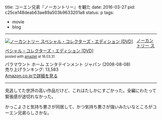 title: コーエン兄弟『ノーカントリー』を観た
date: 2016-03-27
pid: c25ce148deab63ae89a503b9633201a8
status: p
tags:
- movie
- blog
---

<div class="amazlet-box" style="margin-bottom:0px;"><div class="amazlet-image" style="float:left;margin:0px 12px 1px 0px;"><a href="http://www.amazon.co.jp/exec/obidos/ASIN/B001APXBUA/dotimpact-22/ref=nosim/" name="amazletlink" target="_blank"><img src="http://ecx.images-amazon.com/images/I/51AWagSwsFL._SL160_.jpg" alt="ノーカントリー スペシャル・コレクターズ・エディション [DVD]" style="border: none;" /></a></div><div class="amazlet-info" style="line-height:120%; margin-bottom: 10px"><div class="amazlet-name" style="margin-bottom:10px;line-height:120%"><a href="http://www.amazon.co.jp/exec/obidos/ASIN/B001APXBUA/dotimpact-22/ref=nosim/" name="amazletlink" target="_blank">ノーカントリー スペシャル・コレクターズ・エディション [DVD]</a><div class="amazlet-powered-date" style="font-size:80%;margin-top:5px;line-height:120%">posted with <a href="http://www.amazlet.com/" title="amazlet" target="_blank">amazlet</a> at 16.03.31</div></div><div class="amazlet-detail">パラマウント ホーム エンタテインメント ジャパン (2008-08-08)<br />売り上げランキング: 13,583<br /></div><div class="amazlet-sub-info" style="float: left;"><div class="amazlet-link" style="margin-top: 5px"><a href="http://www.amazon.co.jp/exec/obidos/ASIN/B001APXBUA/dotimpact-22/ref=nosim/" name="amazletlink" target="_blank">Amazon.co.jpで詳細を見る</a></div></div></div><div class="amazlet-footer" style="clear: left"></div></div>

---- 

見逃してた世評の高い作品だけど、これはたしかにすごかった。全編にわたって緊張感が途切れなかった。

かっこよさと気持ち悪さが同居して、かつ気持ち悪さが強いみたいなところがコーエン兄弟らしさかな。